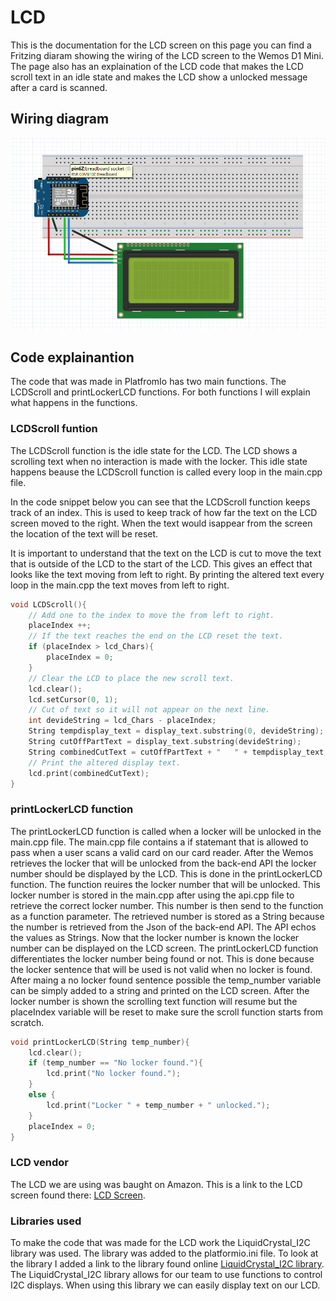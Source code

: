 # LCD
This is the documentation for the LCD screen on this page you can find a Fritzing diaram showing the wiring of the LCD screen to the Wemos D1 Mini. The page also has an explaination of the LCD code that makes the LCD scroll text in an idle state and makes the LCD show a unlocked message after a card is scanned.

## Wiring diagram
![Alt text](../../static/img/FritzingLCD.png)

## Code explainantion
The code that was made in PlatfromIo has two main functions. The LCDScroll and printLockerLCD functions. For both functions I will explain what happens in the functions.

### LCDScroll funtion
The LCDScroll function is the idle state for the LCD. The LCD shows a scrolling text when no interaction is made with the locker. This idle state happens beause the LCDScroll function is called every loop in the main.cpp file.

In the code snippet below you can see that the LCDScroll function keeps track of an index. This is used to keep track of how far the text on the LCD screen moved to the right. When the text would isappear from the screen the location of the text will be reset.

It is important to understand that the text on the LCD is cut to move the text that is outside of the LCD to the start of the LCD. This gives an effect that looks like the text moving from left to right. By printing the altered text every loop in the main.cpp the text moves from left to right. 

```cpp
void LCDScroll(){
    // Add one to the index to move the from left to right.
    placeIndex ++;
    // If the text reaches the end on the LCD reset the text.
    if (placeIndex > lcd_Chars){
        placeIndex = 0;
    }
    // Clear the LCD to place the new scroll text.
    lcd.clear();
    lcd.setCursor(0, 1);
    // Cut of text so it will not appear on the next line.
    int devideString = lcd_Chars - placeIndex;
    String tempdisplay_text = display_text.substring(0, devideString);
    String cutOffPartText = display_text.substring(devideString);
    String combinedCutText = cutOffPartText + "   " + tempdisplay_text;
    // Print the altered display text.
    lcd.print(combinedCutText);
}
```

### printLockerLCD function
The printLockerLCD function is called when a locker will be unlocked in the main.cpp file. The main.cpp file contains a if statemant that is allowed to pass when a user scans a valid card on our card reader. After the Wemos retrieves the locker that will be unlocked from the back-end API the locker number should be displayed by the LCD. This is done in the printLockerLCD function. The function reuires the locker number that will be unlocked. This locker number is stored in the main.cpp after using the api.cpp file to retrieve the correct locker number. This number is then send to the function as a function parameter. The retrieved number is stored as a String because the number is retrieved from the Json of the back-end API. The API echos the values as Strings. Now that the locker number is known the locker number can be displayed on the LCD screen. The printLockerLCD function differentiates the locker number being found or not. This is done because the locker sentence that will be used is not valid when no locker is found. After maing a no locker found sentence possible the temp_number variable can be simply added to a string and printed on the LCD screen. After the locker number is shown the scrolling text function will resume but the placeIndex variable will be reset to make sure the scroll function starts from scratch.

```cpp
void printLockerLCD(String temp_number){
    lcd.clear();
    if (temp_number == "No locker found."){
        lcd.print("No locker found.");
    }
    else {
        lcd.print("Locker " + temp_number + " unlocked.");
    }
    placeIndex = 0;
}
```

### LCD vendor
The LCD we are using was baught on Amazon. This is a link to the LCD screen found there: [LCD Screen](https://www.amazon.nl/dp/B0DFCH9V32?ref_=pe_28126711_487767311_302_E_DDE_dt_1).

### Libraries used
To make the code that was made for the LCD work the LiquidCrystal_I2C library was used. The library was added to the platformio.ini file. To look at the library I added a link to the library found online [LiquidCrystal_I2C library](https://www.arduinolibraries.info/libraries/liquid-crystal-i2-c). The LiquidCrystal_I2C library allows for our team to use functions to control  I2C displays. When using this library we can easily display text on our LCD.
